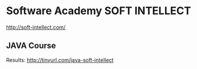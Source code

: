 # Software Academy SOFT INTELLECT
http://soft-intellect.com/
## JAVA Course
Results: http://tinyurl.com/java-soft-intellect 

